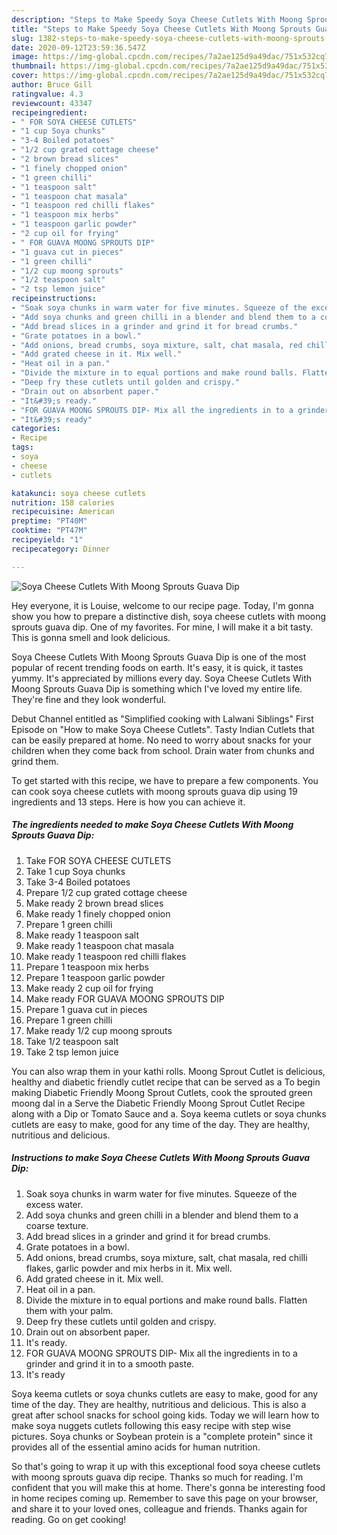 ```yaml
---
description: "Steps to Make Speedy Soya Cheese Cutlets With Moong Sprouts Guava Dip"
title: "Steps to Make Speedy Soya Cheese Cutlets With Moong Sprouts Guava Dip"
slug: 1382-steps-to-make-speedy-soya-cheese-cutlets-with-moong-sprouts-guava-dip
date: 2020-09-12T23:59:36.547Z
image: https://img-global.cpcdn.com/recipes/7a2ae125d9a49dac/751x532cq70/soya-cheese-cutlets-with-moong-sprouts-guava-dip-recipe-main-photo.jpg
thumbnail: https://img-global.cpcdn.com/recipes/7a2ae125d9a49dac/751x532cq70/soya-cheese-cutlets-with-moong-sprouts-guava-dip-recipe-main-photo.jpg
cover: https://img-global.cpcdn.com/recipes/7a2ae125d9a49dac/751x532cq70/soya-cheese-cutlets-with-moong-sprouts-guava-dip-recipe-main-photo.jpg
author: Bruce Gill
ratingvalue: 4.3
reviewcount: 43347
recipeingredient:
- " FOR SOYA CHEESE CUTLETS"
- "1 cup Soya chunks"
- "3-4 Boiled potatoes"
- "1/2 cup grated cottage cheese"
- "2 brown bread slices"
- "1 finely chopped onion"
- "1 green chilli"
- "1 teaspoon salt"
- "1 teaspoon chat masala"
- "1 teaspoon red chilli flakes"
- "1 teaspoon mix herbs"
- "1 teaspoon garlic powder"
- "2 cup oil for frying"
- " FOR GUAVA MOONG SPROUTS DIP"
- "1 guava cut in pieces"
- "1 green chilli"
- "1/2 cup moong sprouts"
- "1/2 teaspoon salt"
- "2 tsp lemon juice"
recipeinstructions:
- "Soak soya chunks in warm water for five minutes. Squeeze of the excess water."
- "Add soya chunks and green chilli in a blender and blend them to a coarse texture."
- "Add bread slices in a grinder and grind it for bread crumbs."
- "Grate potatoes in a bowl."
- "Add onions, bread crumbs, soya mixture, salt, chat masala, red chilli flakes, garlic powder and mix herbs in it. Mix well."
- "Add grated cheese in it. Mix well."
- "Heat oil in a pan."
- "Divide the mixture in to equal portions and make round balls. Flatten them with your palm."
- "Deep fry these cutlets until golden and crispy."
- "Drain out on absorbent paper."
- "It&#39;s ready."
- "FOR GUAVA MOONG SPROUTS DIP- Mix all the ingredients in to a grinder and grind it in to a smooth paste."
- "It&#39;s ready"
categories:
- Recipe
tags:
- soya
- cheese
- cutlets

katakunci: soya cheese cutlets 
nutrition: 158 calories
recipecuisine: American
preptime: "PT40M"
cooktime: "PT47M"
recipeyield: "1"
recipecategory: Dinner

---
```



![Soya Cheese Cutlets With Moong Sprouts Guava Dip](https://img-global.cpcdn.com/recipes/7a2ae125d9a49dac/751x532cq70/soya-cheese-cutlets-with-moong-sprouts-guava-dip-recipe-main-photo.jpg)

Hey everyone, it is Louise, welcome to our recipe page. Today, I'm gonna show you how to prepare a distinctive dish, soya cheese cutlets with moong sprouts guava dip. One of my favorites. For mine, I will make it a bit tasty. This is gonna smell and look delicious.

Soya Cheese Cutlets With Moong Sprouts Guava Dip is one of the most popular of recent trending foods on earth. It's easy, it is quick, it tastes yummy. It's appreciated by millions every day. Soya Cheese Cutlets With Moong Sprouts Guava Dip is something which I've loved my entire life. They're fine and they look wonderful.

Debut Channel entitled as &#34;Simplified cooking with Lalwani Siblings&#34; First Episode on &#34;How to make Soya Cheese Cutlets&#34;. Tasty Indian Cutlets that can be easily prepared at home. No need to worry about snacks for your children when they come back from school. Drain water from chunks and grind them.


To get started with this recipe, we have to prepare a few components. You can cook soya cheese cutlets with moong sprouts guava dip using 19 ingredients and 13 steps. Here is how you can achieve it.

<!--inarticleads1-->

##### The ingredients needed to make Soya Cheese Cutlets With Moong Sprouts Guava Dip:

1. Take  FOR SOYA CHEESE CUTLETS
1. Take 1 cup Soya chunks
1. Take 3-4 Boiled potatoes
1. Prepare 1/2 cup grated cottage cheese
1. Make ready 2 brown bread slices
1. Make ready 1 finely chopped onion
1. Prepare 1 green chilli
1. Make ready 1 teaspoon salt
1. Make ready 1 teaspoon chat masala
1. Make ready 1 teaspoon red chilli flakes
1. Prepare 1 teaspoon mix herbs
1. Prepare 1 teaspoon garlic powder
1. Make ready 2 cup oil for frying
1. Make ready  FOR GUAVA MOONG SPROUTS DIP
1. Prepare 1 guava cut in pieces
1. Prepare 1 green chilli
1. Make ready 1/2 cup moong sprouts
1. Take 1/2 teaspoon salt
1. Take 2 tsp lemon juice


You can also wrap them in your kathi rolls. Moong Sprout Cutlet is delicious, healthy and diabetic friendly cutlet recipe that can be served as a To begin making Diabetic Friendly Moong Sprout Cutlets, cook the sprouted green moong dal in a Serve the Diabetic Friendly Moong Sprout Cutlet Recipe along with a Dip or Tomato Sauce and a. Soya keema cutlets or soya chunks cutlets are easy to make, good for any time of the day. They are healthy, nutritious and delicious. 

<!--inarticleads2-->

##### Instructions to make Soya Cheese Cutlets With Moong Sprouts Guava Dip:

1. Soak soya chunks in warm water for five minutes. Squeeze of the excess water.
1. Add soya chunks and green chilli in a blender and blend them to a coarse texture.
1. Add bread slices in a grinder and grind it for bread crumbs.
1. Grate potatoes in a bowl.
1. Add onions, bread crumbs, soya mixture, salt, chat masala, red chilli flakes, garlic powder and mix herbs in it. Mix well.
1. Add grated cheese in it. Mix well.
1. Heat oil in a pan.
1. Divide the mixture in to equal portions and make round balls. Flatten them with your palm.
1. Deep fry these cutlets until golden and crispy.
1. Drain out on absorbent paper.
1. It&#39;s ready.
1. FOR GUAVA MOONG SPROUTS DIP- Mix all the ingredients in to a grinder and grind it in to a smooth paste.
1. It&#39;s ready


Soya keema cutlets or soya chunks cutlets are easy to make, good for any time of the day. They are healthy, nutritious and delicious. This is also a great after school snacks for school going kids. Today we will learn how to make soya nuggets cutlets following this easy recipe with step wise pictures. Soya chunks or Soybean protein is a &#34;complete protein&#34; since it provides all of the essential amino acids for human nutrition. 

So that's going to wrap it up with this exceptional food soya cheese cutlets with moong sprouts guava dip recipe. Thanks so much for reading. I'm confident that you will make this at home. There's gonna be interesting food in home recipes coming up. Remember to save this page on your browser, and share it to your loved ones, colleague and friends. Thanks again for reading. Go on get cooking!
